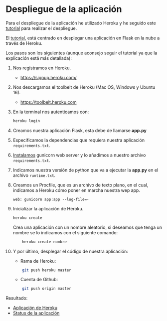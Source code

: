 # Despliegue de la aplicación

Para el despliegue de la aplicación he utilizado Heroku y he seguido este [tutorial](https://github.com/datademofun/heroku-basic-flask) para realizar el despliegue.

El [tutorial](https://github.com/datademofun/heroku-basic-flask), está centrado en desplegar una aplicación en Flask en la nube a través de Heroku.

Los pasos son los siguientes (aunque aconsejo seguir el tutorial ya que la explicación está más detallada):

1. Nos registramos en Heroku.

    - https://signup.heroku.com/

2. Nos descargamos el toolbelt de Heroku (Mac OS, Windows y Ubuntu 16).

    - https://toolbelt.heroku.com

3. En la terminal nos autenticamos con:

    ```bash
    heroku login
    ```

4. Creamos nuestra aplicación Flask, esta debe de llamarse **app.py**

5. Especificamos la dependencias que requiera nuestra aplicación ```requirements.txt```.

6. [Instalamos](https://devcenter.heroku.com/articles/python-gunicorn) gunicorn web server y lo añadimos a nuestro archivo ```requirements.txt```.

7. Indicamos nuestra versión de python que va a ejecutar la **app.py** en el archivo ```runtime.txt```.

8. Creamos un Procfile, que es un archivo de texto plano, en el cual, indicamos a Heroku cómo poner en marcha nuestra wep app.

    ```text
    web: gunicorn app:app --log-file=-
    ```

9. Inicializar la aplicación de Heroku.

    ```bash
    heroku create
    ```
    Crea una aplicación con un nombre aleatorio, si deseamos que tenga un nombre se lo indicamos con el siguiente comando:

    ```bash
        heroku create nombre
    ```

10. Y por último, desplegar el código de nuestra aplicación:

    - Rama de Heroku:

    ```bash
        git push heroku master
    ```

    - Cuenta de Github:

    ```bash
        git push origin master
    ```

Resultado:

- [Aplicación de Heroku](https://cloudncloud.herokuapp.com/)
- [Status de la aplicación](https://cloudncloud.herokuapp.com/status)
